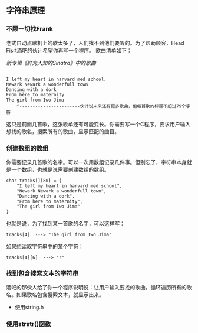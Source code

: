 ## 字符串原理


### 不顾一切找Frank

老式自动点歌机上的歌太多了，人们找不到他们要听的。为了帮助顾客，Head Fisrt酒吧的伙计希望你再写一个程序。
歌曲清单如下：

*新专辑《鲜为人知的Sinatra》中的歌曲*
```

I left my heart in harvard med school.
Newark Newark a wonderfull town
Dancing with a dork
From here to maternity
The girl from Iwo Jima
    ^-----------------------伙计说未来还有更多歌曲，但每首歌的标题不超过79个字符
```
这只是前面几首歌，这张歌单还有可能变长。你需要写一个C程序，要求用户输入想找的歌名，搜索所有的歌曲，显示匹配的曲目。
    

### 创建数组的数组

你需要记录几首歌的名字。可以一次用数组记录几件事。但别忘了，字符串本身就是一个数组，也就是说需要创建数组的数组。
```
char tracks[][80] = {
    "I left my heart in harvard med school",
    "Newark Newark a wonderfull town",
    "Dancing with a dork",
    "From here to maternity",
    "The girl from Iwo Jima"
}
```
也就是说，为了找到某一首歌的名字，可以这样写：
```
tracks[4]  ---> "The girl from Iwo Jima"
```
如果想读取字符串中的某个字符：
```
tracks[4][6]  ---> "r"
```
### 找到包含搜索文本的字符串

酒吧的那伙人给了你一个程序说明说：让用户输入要找的歌曲。循环遍历所有的歌名。如果歌名包含搜索文本，就显示出来。

+ 使用string.h

### 使用strstr()函数
